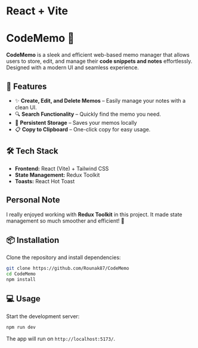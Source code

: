 # React + Vite

# CodeMemo 📜

**CodeMemo** is a sleek and efficient web-based memo manager that allows users to store, edit, and manage their **code snippets and notes** effortlessly. Designed with a modern UI and seamless experience.

## 🚀 Features

- ✨ **Create, Edit, and Delete Memos** – Easily manage your notes with a clean UI.
- 🔍 **Search Functionality** – Quickly find the memo you need.
- 🔗 **Persistent Storage** – Saves your memos locally 
- 📋 **Copy to Clipboard** – One-click copy for easy usage.

## 🛠️ Tech Stack

- **Frontend:** React (Vite) + Tailwind CSS
- **State Management:** Redux Toolkit
- **Toasts:** React Hot Toast

## Personal Note

I really enjoyed working with **Redux Toolkit** in this project. It made state management so much smoother and efficient! 🚀

## 📦 Installation

Clone the repository and install dependencies:

```sh
git clone https://github.com/Rounak87/CodeMemo
cd CodeMemo
npm install
```

## 💻 Usage

Start the development server:

```sh
npm run dev
```

The app will run on `http://localhost:5173/`.





